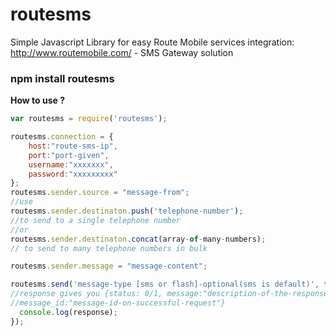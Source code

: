 # routesms
Simple Javascript Library for easy Route Mobile services integration: http://www.routemobile.com/ - SMS Gateway solution

### npm install routesms

**How to use ?**

```javascript
var routesms = require('routesms');

routesms.connection = {
    host:"route-sms-ip",
    port:"port-given",
    username:"xxxxxxx",
    password:"xxxxxxxxx"
};
routesms.sender.source = "message-from";
//use
routesms.sender.destinaton.push('telephone-number');
//to send to a single telephone number
//or
routesms.sender.destinaton.concat(array-of-many-numbers);
// to send to many telephone numbers in bulk

routesms.sender.message = "message-content";

routesms.send('message-type [sms or flash]-optional(sms is default)', function(response){
//response gives you {status: 0/1, message:"description-of-the-response-status",
//message_id:"message-id-on-successful-request"}
  console.log(response);
});
```
